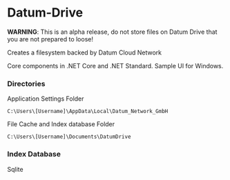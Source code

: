 # Datum-Drive

**WARNING**: This is an alpha release, do not store files on Datum Drive that you are not prepared to loose!

Creates a filesystem backed by Datum Cloud Network

Core components in .NET Core and .NET Standard. Sample UI for Windows.

### Directories

Application Settings Folder

`C:\Users\[Username]\AppData\Local\Datum_Network_GmbH`

File Cache and Index database Folder

`C:\Users\[Username]\Documents\DatumDrive`


### Index Database

Sqlite

